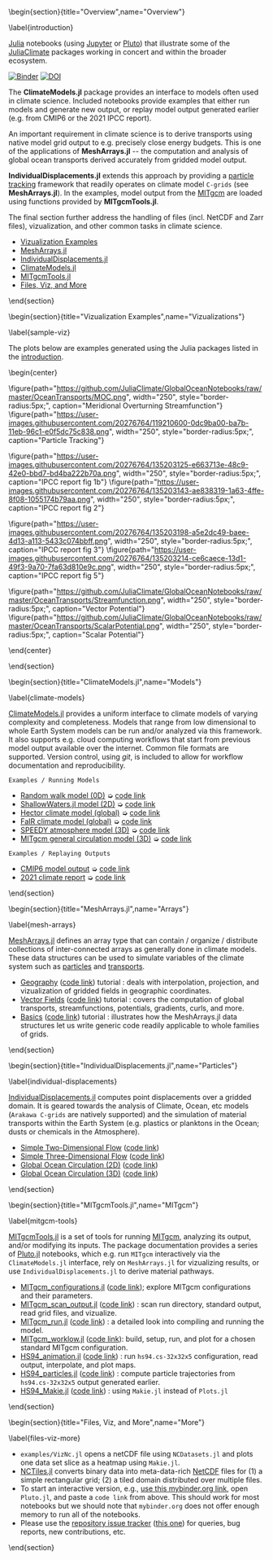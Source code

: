 
\begin{section}{title="Overview",name="Overview"}

\label{introduction}

[Julia](https://julialang.org) notebooks (using [Jupyter](https://jupyter.org) or [Pluto](https://plutojl.org)) that illustrate some of the [JuliaClimate](https://github.com/JuliaClimate/) packages working in concert and within the broader ecosystem. 

[![Binder](https://mybinder.org/badge_logo.svg)](https://mybinder.org/v2/gh/JuliaClimate/GlobalOceanNotebooks/master)
[![DOI](https://zenodo.org/badge/147266407.svg)](https://zenodo.org/badge/latestdoi/147266407)

The **ClimateModels.jl** package provides an interface to models often used in climate science. Included notebooks provide examples that either run models and generate new output, or replay model output generated earlier (e.g. from CMIP6 or the 2021 IPCC report).

An important requirement in climate science is to derive transports using native model grid output to e.g. precisely close energy budgets. This is one of the applications of **MeshArrays.jl** -- the computation and analysis of global ocean transports derived accurately from gridded model output. 

**IndividualDisplacements.jl** extends this approach by providing a [particle tracking](https://en.wikipedia.org/wiki/Lagrangian_and_Eulerian_specification_of_the_flow_field) framework that readily operates on climate model `C-grids` (see **MeshArrays.jl**). In the examples, model output from the [MITgcm](https://mitgcm.readthedocs.io/en/latest/) are loaded using functions provided by **MITgcmTools.jl**.

The final section further address the handling of files (incl. NetCDF and Zarr files), vizualization, and other common tasks in climate science.

- [Vizualization Examples](#sample-viz)
- [MeshArrays.jl](#mesh-arrays)
- [IndividualDisplacements.jl](#individual-displacements)
- [ClimateModels.jl](#climate-models)
- [MITgcmTools.jl](#mitgcm-tools)
- [Files, Viz, and More](#files-viz-more)

\end{section}

\begin{section}{title="Vizualization Examples",name="Vizualizations"}

\label{sample-viz}

The plots below are examples generated using the Julia packages listed in the [introduction](#introduction).

\begin{center}

\figure{path="https://github.com/JuliaClimate/GlobalOceanNotebooks/raw/master/OceanTransports/MOC.png", width="250", style="border-radius:5px;", caption="Meridional Overturning Streamfunction"} \figure{path="https://user-images.githubusercontent.com/20276764/119210600-0dc9ba00-ba7b-11eb-96c1-e0f5dc75c838.png", width="250", style="border-radius:5px;", caption="Particle Tracking"} 

\figure{path="https://user-images.githubusercontent.com/20276764/135203125-e663713e-48c9-42e0-bbd7-bd4ba222b70a.png", width="250", style="border-radius:5px;", caption="IPCC report fig 1b"} \figure{path="https://user-images.githubusercontent.com/20276764/135203143-ae838319-1a63-4ffe-8f08-1055174b79aa.png", width="250", style="border-radius:5px;", caption="IPCC report fig 2"}

\figure{path="https://user-images.githubusercontent.com/20276764/135203198-a5e2dc49-baee-4d13-a113-5433c074bbff.png", width="250", style="border-radius:5px;", caption="IPCC report fig 3"} \figure{path="https://user-images.githubusercontent.com/20276764/135203214-ce6caece-13d1-49f3-9a70-7fa63d810e9c.png", width="250", style="border-radius:5px;", caption="IPCC report fig 5"}

\figure{path="https://github.com/JuliaClimate/GlobalOceanNotebooks/raw/master/OceanTransports/Streamfunction.png", width="250", style="border-radius:5px;", caption="Vector Potential"} \figure{path="https://github.com/JuliaClimate/GlobalOceanNotebooks/raw/master/OceanTransports/ScalarPotential.png", width="250", style="border-radius:5px;", caption="Scalar Potential"} 

\end{center}

\end{section}

\begin{section}{title="ClimateModels.jl",name="Models"}

\label{climate-models}

[ClimateModels.jl](https://gaelforget.github.io/ClimateModels.jl/dev/) provides a uniform interface to climate models of varying complexity and completeness. Models that range from low dimensional to whole Earth System models can be run and/or analyzed via this framework. It also supports e.g. cloud computing workflows that start from previous model output available over the internet. Common file formats are supported. Version control, using _git_, is included to allow for workflow documentation and reproducibility.

`Examples / Running Models`

- [Random walk model (0D)](https://gaelforget.github.io/ClimateModels.jl/dev/examples/RandomWalker.html) ➭ [code link](https://gaelforget.github.io/ClimateModels.jl/dev/examples/RandomWalker.jl)
- [ShallowWaters.jl model (2D)](https://gaelforget.github.io/ClimateModels.jl/dev/examples/ShallowWaters.html) ➭ [code link](https://gaelforget.github.io/ClimateModels.jl/dev/examples/ShallowWaters.jl)
- [Hector climate model (global)](https://gaelforget.github.io/ClimateModels.jl/dev/examples/Hector.html) ➭ [code link](https://gaelforget.github.io/ClimateModels.jl/dev/examples/Hector.jl)
- [FaIR	 climate model (global)](https://gaelforget.github.io/ClimateModels.jl/dev/examples/FaIR.html) ➭ [code link](https://gaelforget.github.io/ClimateModels.jl/dev/examples/FaIR.jl)
- [SPEEDY atmosphere model (3D)](https://gaelforget.github.io/ClimateModels.jl/dev/examples/Speedy.html) ➭ [code link](https://gaelforget.github.io/ClimateModels.jl/dev/examples/Speedy.jl)
- [MITgcm general circulation model (3D)](https://gaelforget.github.io/ClimateModels.jl/dev/examples/MITgcm.html) ➭ [code link](https://gaelforget.github.io/ClimateModels.jl/dev/examples/MITgcm.jl)

`Examples / Replaying Outputs`

- [CMIP6 model output](https://gaelforget.github.io/ClimateModels.jl/dev/examples/CMIP6.html) ➭ [code link](https://gaelforget.github.io/ClimateModels.jl/dev/examples/CMIP6.jl)
- [2021 climate report](https://gaelforget.github.io/ClimateModels.jl/dev/examples/IPCC.html) ➭ [code link](https://gaelforget.github.io/ClimateModels.jl/dev/examples/IPCC.jl)

\end{section}

\begin{section}{title="MeshArrays.jl",name="Arrays"}

\label{mesh-arrays}

[MeshArrays.jl](https://juliaclimate.github.io/MeshArrays.jl/dev) defines an array type that can contain / organize / distribute collections of inter-connected arrays as generally done in climate models. These data structures can be used to simulate variables of the climate system such as [particles](https://doi.org/10.21105/joss.02813) and [transports](https://doi.org/10.1038/s41561-019-0333-7).

- [Geography](https://juliaclimate.github.io/MeshArrays.jl/dev/tutorials/vectors.html) ([code link](https://raw.githubusercontent.com/JuliaClimate/MeshArrays.jl/master/examples/geography.jl)) tutorial : deals with interpolation, projection, and vizualization of gridded fields in geographic coordinates.
- [Vector Fields](https://juliaclimate.github.io/MeshArrays.jl/dev/tutorials/vectors.html) ([code link](https://raw.githubusercontent.com/JuliaClimate/MeshArrays.jl/master/examples/vectors.jl)) tutorial : covers the computation of global transports, streamfunctions, potentials, gradients, curls, and more.
- [Basics](https://juliaclimate.github.io/MeshArrays.jl/dev/tutorials/basics.html) ([code link](https://raw.githubusercontent.com/JuliaClimate/MeshArrays.jl/master/examples/basics.jl)) tutorial : illustrates how the MeshArrays.jl data structures let us write generic code readily applicable to whole families of grids.

\end{section}

\begin{section}{title="IndividualDisplacements.jl",name="Particles"}

\label{individual-displacements}

[IndividualDisplacements.jl](https://juliaclimate.github.io/IndividualDisplacements.jl/dev/) computes point displacements over a gridded domain. It is geared towards the analysis of Climate, Ocean, etc models (`Arakawa C-grids` are natively supported) and the simulation of material transports within the Earth System (e.g. plastics or planktons in the Ocean; dusts or chemicals in the Atmosphere). 

- [Simple Two-Dimensional Flow](https://juliaclimate.github.io/IndividualDisplacements.jl/dev/examples/random_flow_field.html) ([code link](https://github.com/JuliaClimate/IndividualDisplacements.jl/blob/master/examples/basics/random_flow_field.jl))
- [Simple Three-Dimensional Flow](https://juliaclimate.github.io/IndividualDisplacements.jl/dev/examples/solid_body_rotation.html) ([code link](https://github.com/JuliaClimate/IndividualDisplacements.jl/blob/master/examples/basics/solid_body_rotation.jl))
- [Global Ocean Circulation (2D)](https://juliaclimate.github.io/IndividualDisplacements.jl/dev/examples/global_ocean_circulation.html) ([code link](https://github.com/JuliaClimate/IndividualDisplacements.jl/blob/master/examples/basics/global_ocean_circulation.jl))
- [Global Ocean Circulation (3D)](https://juliaclimate.github.io/IndividualDisplacements.jl/dev/examples/three_dimensional_ocean.html) ([code link](https://github.com/JuliaClimate/IndividualDisplacements.jl/blob/master/examples/basics/three_dimensional_ocean.jl))

\end{section}

\begin{section}{title="MITgcmTools.jl",name="MITgcm"}

\label{mitgcm-tools}

[MITgcmTools.jl](https://gaelforget.github.io/MITgcmTools.jl/dev/) is a set of tools for running [MITgcm](https://mitgcm.readthedocs.io/en/latest/?badge=latest), analyzing its output, and/or modifying its inputs. The package documentation provides a series of [Pluto.jl](https://github.com/fonsp/Pluto.jl) notebooks, which e.g. run `MITgcm` interactively via the `ClimateModels.jl` interface, rely on `MeshArrays.jl` for vizualizing results, or use `IndividualDisplacements.jl` to derive material pathways.

- [MITgcm_configurations.jl](https://gaelforget.github.io/MITgcmTools.jl/dev/examples/MITgcm_configurations.html) ([code link](https://raw.githubusercontent.com/gaelforget/MITgcmTools.jl/master/examples/MITgcm_configurations.jl)); explore MITgcm configurations and their parameters.
- [MITgcm\_scan\_output.jl](https://gaelforget.github.io/MITgcmTools.jl/dev/examples/MITgcm_scan_output.html) ([code link](https://raw.githubusercontent.com/gaelforget/MITgcmTools.jl/master/examples/MITgcm_scan_output.jl)) : scan run directory, standard output, read grid files, and vizualize. 
- [MITgcm_run.jl](https://gaelforget.github.io/MITgcmTools.jl/dev/examples/MITgcm_run.html) ([code link](https://raw.githubusercontent.com/gaelforget/MITgcmTools.jl/master/examples/MITgcm_run.jl)) : a detailed look into compiling and running the model.
- [MITgcm_worklow.jl](https://gaelforget.github.io/MITgcmTools.jl/dev/examples/MITgcm_worklow.html) ([code link](https://raw.githubusercontent.com/gaelforget/MITgcmTools.jl/master/examples/MITgcm_worklow.jl)): build, setup, run, and plot for a chosen standard MITgcm configuration.
- [HS94_animation.jl](https://gaelforget.github.io/MITgcmTools.jl/dev/examples/HS94_animation.html) ([code link](https://raw.githubusercontent.com/gaelforget/MITgcmTools.jl/master/examples/HS94_animation.jl)) : run `hs94.cs-32x32x5` configuration, read output, interpolate, and plot maps.
- [HS94_particles.jl](https://gaelforget.github.io/MITgcmTools.jl/dev/examples/HS94_particles.html) ([code link](https://raw.githubusercontent.com/gaelforget/MITgcmTools.jl/master/examples/HS94_particles.jl)) : compute particle trajectories from `hs94.cs-32x32x5` output generated earlier.
- [HS94_Makie.jl](https://gaelforget.github.io/MITgcmTools.jl/dev/examples/HS94_Makie.html) ([code link](https://raw.githubusercontent.com/gaelforget/MITgcmTools.jl/master/examples/HS94_Makie.jl)) : using `Makie.jl` instead of `Plots.jl`

\end{section}

\begin{section}{title="Files, Viz, and More",name="More"}

\label{files-viz-more}

- `examples/VizNc.jl` opens a netCDF file using `NCDatasets.jl` and plots one data set slice as a heatmap using `Makie.jl`.
- [NCTiles.jl](https://gaelforget.github.io/NCTiles.jl/dev) converts binary data into meta-data-rich [NetCDF](https://en.wikipedia.org/wiki/NetCDF) files for (1) a simple rectangular grid; (2) a tiled domain distributed over multiple files.
- To start an interactive version, e.g., [use this mybinder.org link](https://mybinder.org/v2/gh/JuliaClimate/GlobalOceanNotebooks/master), open `Pluto.jl`, and paste a `code link` from above. This should work for most notebooks but we should note that `mybinder.org` does not offer enough memory to run all of the notebooks.
- Please use the [repository issue tracker](https://guides.github.com/features/issues/) ([this one](https://github.com/JuliaClimate/GlobalOceanNotebooks/issues)) for queries, bug reports, new contributions, etc.

\end{section}
